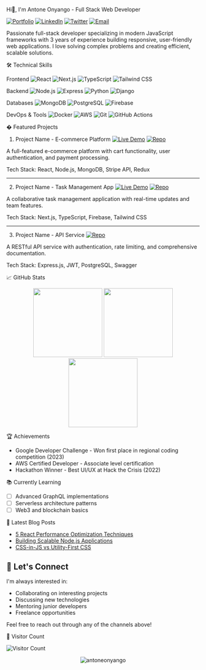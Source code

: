  Hi👋, I'm Antone Onyango - Full Stack Web Developer

[![Portfolio](https://img.shields.io/badge/-Portfolio-lightgrey?style=for-the-badge)](https://github.com/Antone-2/Antone-2)
[![LinkedIn](https://img.shields.io/badge/LinkedIn-0077B5?style=for-the-badge&logo=linkedin&logoColor=white)](https://linkedin.com/in/AntoneOnyango)
[![Twitter](https://img.shields.io/badge/X-1DA1F2?style=for-the-badge&logo=X&logoColor=white)](https://x.com/WakiliAB27)
[![Email](https://img.shields.io/badge/Email-D14836?style=for-the-badge&logo=gmail&logoColor=white)](mailto:onyangoantone1@gmail.com)

Passionate full-stack developer specializing in modern JavaScript frameworks with 3 years of experience building responsive, user-friendly web applications. I love solving complex problems and creating efficient, scalable solutions.

🛠️ Technical Skills

Frontend
![React](https://img.shields.io/badge/React-20232A?style=for-the-badge&logo=react&logoColor=61DAFB)
![Next.js](https://img.shields.io/badge/Next.js-000000?style=for-the-badge&logo=next.js&logoColor=white)
![TypeScript](https://img.shields.io/badge/TypeScript-007ACC?style=for-the-badge&logo=typescript&logoColor=white)
![Tailwind CSS](https://img.shields.io/badge/Tailwind_CSS-38B2AC?style=for-the-badge&logo=tailwind-css&logoColor=white)

Backend
![Node.js](https://img.shields.io/badge/Node.js-339933?style=for-the-badge&logo=nodedotjs&logoColor=white)
![Express](https://img.shields.io/badge/Express.js-000000?style=for-the-badge&logo=express&logoColor=white)
![Python](https://img.shields.io/badge/Python-3776AB?style=for-the-badge&logo=python&logoColor=white)
![Django](https://img.shields.io/badge/Django-092E20?style=for-the-badge&logo=django&logoColor=white)

Databases
![MongoDB](https://img.shields.io/badge/MongoDB-4EA94B?style=for-the-badge&logo=mongodb&logoColor=white)
![PostgreSQL](https://img.shields.io/badge/PostgreSQL-316192?style=for-the-badge&logo=postgresql&logoColor=white)
![Firebase](https://img.shields.io/badge/Firebase-FFCA28?style=for-the-badge&logo=firebase&logoColor=black)

DevOps & Tools
![Docker](https://img.shields.io/badge/Docker-2496ED?style=for-the-badge&logo=docker&logoColor=white)
![AWS](https://img.shields.io/badge/AWS-232F3E?style=for-the-badge&logo=amazon-aws&logoColor=white)
![Git](https://img.shields.io/badge/Git-F05032?style=for-the-badge&logo=git&logoColor=white)
![GitHub Actions](https://img.shields.io/badge/GitHub_Actions-2088FF?style=for-the-badge&logo=github-actions&logoColor=white)

� Featured Projects

1. Project Name - E-commerce Platform
[![Live Demo](https://img.shields.io/badge/Live_Demo-4CAF50?style=for-the-badge)](https://demo.example.com)
[![Repo](https://img.shields.io/badge/Repo-181717?style=for-the-badge&logo=github&logoColor=white)](https://github.com/Antone-2/Antone_2)

A full-featured e-commerce platform with cart functionality, user authentication, and payment processing.

Tech Stack: React, Node.js, MongoDB, Stripe API, Redux

---

2. Project Name - Task Management App
[![Live Demo](https://img.shields.io/badge/Live_Demo-4CAF50?style=for-the-badge)](https://demo.example.com)
[![Repo](https://img.shields.io/badge/Repo-181717?style=for-the-badge&logo=github&logoColor=white)](https://github.com/yourrepo)

A collaborative task management application with real-time updates and team features.

Tech Stack: Next.js, TypeScript, Firebase, Tailwind CSS

---

3. Project Name - API Service
[![Repo](https://img.shields.io/badge/Repo-181717?style=for-the-badge&logo=github&logoColor=white)](https://github.com/yourrepo)

A RESTful API service with authentication, rate limiting, and comprehensive documentation.

Tech Stack: Express.js, JWT, PostgreSQL, Swagger

 📈 GitHub Stats

<div align="center">
  <img height="180em" src="https://github-readme-stats.vercel.app/api?username=Antone-2&show_icons=true&theme=radical&include_all_commits=true&count_private=true"/>
  <img height="180em" src="https://github-readme-stats.vercel.app/api/top-langs/?username=Antone-2&layout=compact&langs_count=8&theme=radical"/>
  <img height="180em" src="https://github-readme-streak-stats.herokuapp.com/?user=Antone-2&theme=radical" />
</div>

🏆 Achievements

- Google Developer Challenge - Won first place in regional coding competition (2023)
- AWS Certified Developer - Associate level certification
- Hackathon Winner - Best UI/UX at Hack the Crisis (2022)

📚 Currently Learning

- [ ] Advanced GraphQL implementations
- [ ] Serverless architecture patterns
- [ ] Web3 and blockchain basics

 📝 Latest Blog Posts

- [5 React Performance Optimization Techniques](https://yourblog.com/react-optimization)
- [Building Scalable Node.js Applications](https://yourblog.com/node-scalability)
- [CSS-in-JS vs Utility-First CSS](https://yourblog.com/css-comparison)

## 💬 Let's Connect

I'm always interested in:
- Collaborating on interesting projects
- Discussing new technologies
- Mentoring junior developers
- Freelance opportunities

Feel free to reach out through any of the channels above!

🎯 Visitor Count

![Visitor Count](https://visitor-badge.laobi.icu/badge?page_id=AB27.DEV.AB27.DEV)

<p align="center"> 
  <img src="https://komarev.com/ghpvc/?username=AB27.DEV&label=Profile%20views&color=0e75b6&style=flat" alt="antoneonyango" /> 
</p>
